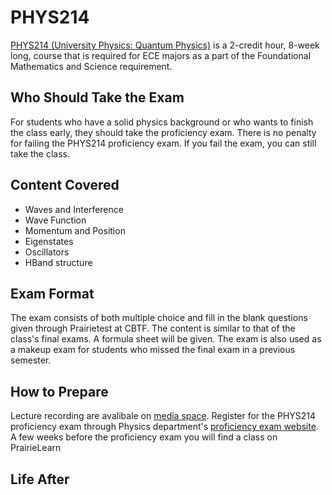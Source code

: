 # PHYS214

[PHYS214 (University Physics: Quantum Physics)](../Course%20Wiki/PHYS%20Course%20Offerings/PHYS214.md) is a 2-credit hour, 8-week long, course that is required for ECE majors as a part of the Foundational Mathematics and Science requirement.

## Who Should Take the Exam

For students who have a solid physics background or who wants to finish the class early, they should take the proficiency exam. There is no penalty for failing the PHYS214 proficiency exam. If you fail the exam, you can still take the class.

## Content Covered

- Waves and Interference
- Wave Function
- Momentum and Position
- Eigenstates
- Oscillators
- HBand structure

## Exam Format

The exam consists of both multiple choice and fill in the blank questions given through Prairietest at CBTF. The content is similar to that of the class's final exams. A formula sheet will be given. The exam is also used as a makeup exam for students who missed the final exam in a previous semester. 

## How to Prepare

Lecture recording are avalibale on [media space](https://mediaspace.illinois.edu/channel/Physics+214+Summer+2020/165144871). Register for the PHYS214 proficiency exam through Physics department's [proficiency exam website](https://physics.illinois.edu/academics/courses/proficiency-exams). A few weeks before the proficiency exam you will find a class on PrairieLearn 

## Life After


